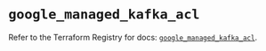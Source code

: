 # `google_managed_kafka_acl`

Refer to the Terraform Registry for docs: [`google_managed_kafka_acl`](https://registry.terraform.io/providers/hashicorp/google/6.42.0/docs/resources/managed_kafka_acl).
